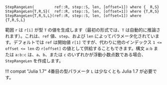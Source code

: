 ```
StepRangeLen(         ref::R, step::S, len, [offset=1]) where {  R,S}
StepRangeLen{T,R,S}(  ref::R, step::S, len, [offset=1]) where {T,R,S}
StepRangeLen{T,R,S,L}(ref::R, step::S, len, [offset=1]) where {T,R,S,L}
```

範囲 `r` は `r[i]` が型 `T` の値を生成します（最初の形式では、`T` は自動的に推論されます）。これは、`ref` 値、`step`、および `len` によってパラメータ化されています。デフォルトでは `ref` は開始値 `r[1]` ですが、代わりに他のインデックス `1 <= offset <= len` の `r[offset]` の値として供給することもできます。構文 `a:b` または `a:b:c` は、`a`、`b`、または `c` のいずれかが浮動小数点数である場合、`StepRangeLen` を作成します。

!!! compat "Julia 1.7"
    4番目の型パラメータ `L` は少なくとも Julia 1.7 が必要です。

